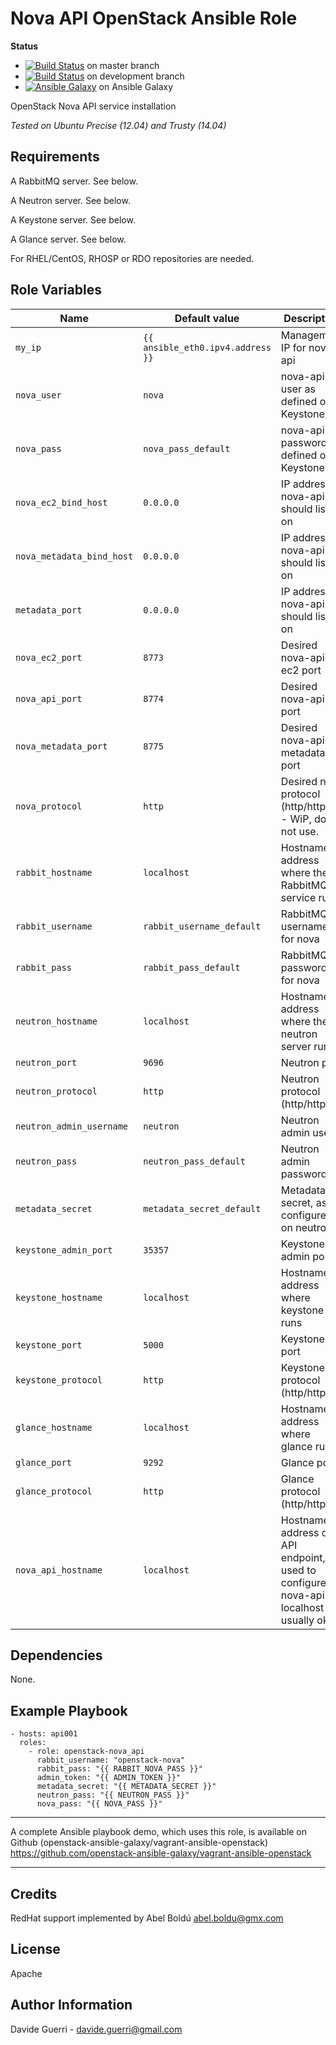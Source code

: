 Nova API OpenStack Ansible Role
=========

**Status**
* [![Build Status](https://travis-ci.org/openstack-ansible-galaxy/openstack-nova_api.svg?branch=master)](https://travis-ci.org/openstack-ansible-galaxy/openstack-nova_api) on master branch
* [![Build Status](https://travis-ci.org/openstack-ansible-galaxy/openstack-nova_api.svg?branch=development)](https://travis-ci.org/openstack-ansible-galaxy/openstack-nova_api) on development branch
* [![Ansible Galaxy](http://img.shields.io/badge/dguerri-openstack--nova_api-blue.svg)](https://galaxy.ansible.com/list#/roles/1777) on Ansible Galaxy

OpenStack Nova API service installation

_Tested on Ubuntu Precise (12.04) and Trusty (14.04)_

Requirements
------------

A RabbitMQ server. See below.

A Neutron server. See below.

A Keystone server. See below.

A Glance server. See below.

For RHEL/CentOS, RHOSP or RDO repositories are needed.

Role Variables
--------------

| Name | Default value | Description |
|---  |---  |---  |
| `my_ip` | `{{ ansible_eth0.ipv4.address }}` | Management IP for nova-api |
| `nova_user` | `nova` | nova-api user as defined on Keystone|
| `nova_pass` | `nova_pass_default` | nova-api password as defined on Keystone|
| `nova_ec2_bind_host` | `0.0.0.0` | IP address nova-api should listen on |
| `nova_metadata_bind_host` | `0.0.0.0` | IP address nova-api should listen on |
| `metadata_port` | `0.0.0.0` | IP address nova-api should listen on |
| `nova_ec2_port` | `8773` | Desired nova-api ec2 port |
| `nova_api_port` | `8774` | Desired nova-api port |
| `nova_metadata_port` | `8775` | Desired nova-api metadata port |
| `nova_protocol` | `http` | Desired nova protocol (http/https) - WiP, do not use. |
| `rabbit_hostname` | `localhost` | Hostname/IP address where the RabbitMQ service runs |
| `rabbit_username` | `rabbit_username_default` | RabbitMQ username for nova |
| `rabbit_pass` | `rabbit_pass_default` | RabbitMQ password for nova |
| `neutron_hostname` | `localhost` | Hostname/IP address where the neutron server runs |
| `neutron_port` | `9696` | Neutron port |
| `neutron_protocol` | `http` | Neutron protocol (http/https) |
| `neutron_admin_username` | `neutron` | Neutron admin user |
| `neutron_pass` | `neutron_pass_default` | Neutron admin password |
| `metadata_secret` | `metadata_secret_default` | Metadata secret, as configured on neutron |
| `keystone_admin_port` | `35357` | Keystone admin port |
| `keystone_hostname` | `localhost` | Hostname/IP address where keystone runs |
| `keystone_port` | `5000` | Keystone port |
| `keystone_protocol` | `http` | Keystone protocol (http/https) |
| `glance_hostname` | `localhost` | Hostname/IP address where glance runs |
| `glance_port` | `9292` | Glance port |
| `glance_protocol` | `http` | Glance protocol (http/https) |
| `nova_api_hostname` | `localhost` | Hostname/IP address of API endpoint, used to configure nova-api. localhost is usually ok |


Dependencies
------------

None.

Example Playbook
----------------

    - hosts: api001
      roles:
        - role: openstack-nova_api
          rabbit_username: "openstack-nova"
          rabbit_pass: "{{ RABBIT_NOVA_PASS }}"
          admin_token: "{{ ADMIN_TOKEN }}"
          metadata_secret: "{{ METADATA_SECRET }}"
          neutron_pass: "{{ NEUTRON_PASS }}"
          nova_pass: "{{ NOVA_PASS }}"

---

A complete Ansible playbook demo, which uses this role, is available on Github (openstack-ansible-galaxy/vagrant-ansible-openstack) <https://github.com/openstack-ansible-galaxy/vagrant-ansible-openstack>

---

Credits
-------
RedHat support implemented by Abel Boldú <abel.boldu@gmx.com>

License
-------

Apache

Author Information
------------------

Davide Guerri - davide.guerri@gmail.com
